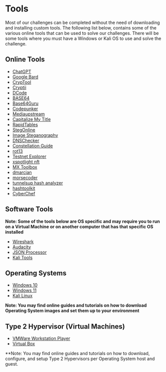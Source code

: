 # Tools

Most of our challenges can be completed without the need of downloading and installing custom tools. The following list below, contains some of the various online tools that can be used to solve our challenges. There will be some tools where you must have a Windows or Kali OS to use and solve the challenge.

## Online Tools

- [ChatGPT](https://chat.openai.com/)
- [Google Bard](https://bard.google.com/chat)
- [CrypTool](https://www.cryptool.org/en/)
- [Cryptii](https://cryptii.com/)
- [DCode](https://www.dcode.fr/en)
- [BASE64](https://www.base64decode.org/)
- [Base64Guru](https://base64.guru/)
- [Codepunker](https://www.codepunker.com/)
- [Mediaupstream](https://mediaupstream.com/)
- [Capitalize My Title](https://capitalizemytitle.com/)
- [RapidTables](https://www.rapidtables.com/)
- [StegOnline](https://stegonline.georgeom.net/upload)
- [Image Steganography](https://incoherency.co.uk/image-steganography/#unhide)
- [DNSChecker](https://dnschecker.org/)
- [Constellation Guide](https://www.constellation-guide.com/constellation-list/)
- [rot13](https://rot13.com/)
- [Testnet Explorer](https://testnet-explorer.multiversx.com/)
- [xspotlight nft](https://testnet.xspotlight.com/nfts)
- [MX Toolbox](https://mxtoolbox.com/)
- [dmarcian](https://dmarcian.com/)
- [morsecoder](https://morsedecoder.com/)
- [tunnelsup hash analyzer](https://www.tunnelsup.com/hash-analyzer/)
- [hashtoolkit](https://hashtoolkit.com/)
- [CyberChef](https://gchq.github.io/CyberChef/)

## Software Tools

**Note: Some of the tools below are OS specific and may require you to run on a Virtual Machine or on another computer that has that specific OS installed**

- [Wireshark](https://www.wireshark.org/)
- [Audacity](https://www.audacityteam.org/)
- [JSON Processor](https://github.com/jqlang/jq)
- [Kali Tools](https://www.kali.org/tools/)

## Operating Systems

- [Windows 10](https://www.microsoft.com/en-us/software-download/windows10)
- [Windows 11](https://www.microsoft.com/software-download/windows11)
- [Kali Linux](https://www.kali.org/get-kali/#kali-platforms)

**Note: You may find online guides and tutorials on how to download Operating System images and set them up to your environment**

## Type 2 Hypervisor (Virtual Machines)

- [VMWare Workstation Player](https://www.vmware.com/products/workstation-player.html)
- [Virtual Box](https://www.virtualbox.org/)

**Note: You may find online guides and tutorials on how to download, configure, and setup Type 2 Hypervisors per Operating System host and guest. 